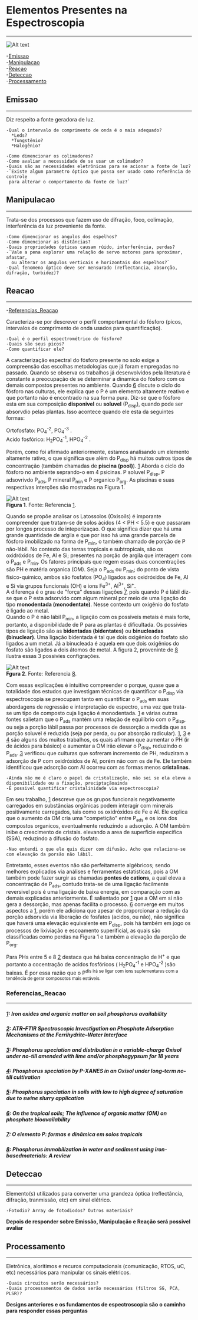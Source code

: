 # Elementos Presentes na Espectroscopia
----------------------------

![Alt text](./diagrama.svg)

<!--ts-->
  -[Emissao](#Emissao)<br />
  -[Manipulacao](#Manipulacao)<br />
  -[Reacao](#Reacao)<br />
  -[Deteccao](#Deteccao)<br />
  -[Processamento](#Processamento)<br />
<!--te-->

## Emissao
------------------
  Diz respeito a fonte geradora de luz.

    -Qual o intervalo de comprimento de onda é o mais adequado?
      *Leds?
      *Tungstênio?
      *Halogênio?
    
    -Como dimencionar os colimadores?
    -Como avaliar a necessidade de se usar um colimador?
    -Quais são as necessidades eletrônicas para se acionar a fonte de luz?
    -`Existe algum parametro óptico que possa ser usado como referência de controle
     para alterar o comportamento da fonte de luz?`

## Manipulacao
------------------
  Trata-se dos processos que fazem uso de difração, foco, colimação, interferência
  da luz proveniente da fonte.
    
    -Como dimencionar os angulos dos espelhos?
    -Como dimencionar as distâncias?
    -Quais propriedades ópticas causam rúido, interferência, perdas?
    -`Vale a pena explorar uma relação de servo motores para aproximar, afastar,
      ou alterar os angulos verticais e horizontais dos espelhos?`
    -Qual fenomeno óptico deve ser mensurado (reflectancia, absorção, difração, turbidez)? 

## Reacao
------------------
<!--ts-->
  -[Referencias_Reacao](#Referencias_Reacao)<br />
<!--te-->
  Caracteriza-se por descrever o perfil comportamental do fósforo (picos, intervalos de 
  comprimento de onda usados para quantificação).  
    
    -Qual é o perfil espectrométrico do fósforo?
    -Quais são seus picos?
    -Como quantificar ele?

  A caracterização espectral do fósforo presente no solo exige a compreensão das escolhas metodologias que já foram empregadas
  no passado. Quando se observa os trabalhos já desenvolvidos pela literatura é constante a preocupação de se determinar a 
  dinamica do fósforo com os demais compostos presentes no ambiente. Quando [6] discute o ciclo do fósforo nas culturas, ele 
  explica que o P é um elemento altamente reativo e que portanto não é encontrado na sua forma pura.
  Diz-se que o fósforo esta em sua composição **disponivel** ou **soluvel** (P<sub>disp</sub>), quando pode ser absorvdio 
  pelas plantas. Isso acontece quando ele esta da seguintes formas:   
     
  Ortofosfato:      PO<sub>4</sub><sup>-2</sup>, PO<sub>4</sub><sup>-3</sup> .  
  Acido fosfórico:  H<sub>2</sub>PO<sub>4</sub><sup>-1</sup>, HPO<sub>4</sub><sup>-2</sup> .    

  Porém, como foi afirmado anteriormente, estamos analisando um elemento altamente rativo, o que significa que além do P<sub>disp</sub>
  há muitos outros tipos de concentração (também chamadas de **piscina (pool)**). [1] Aborda o ciclo do fósforo no ambiente seprando-o em 4 psicinas. P soluvel P<sub>disp</sub>, P adsovrivdo P<sub>ads</sub>, P mineral P<sub>min</sub> e P organico P<sub>org</sub>. As piscinas e suas respectivas interções são mostradas na Figura 1.  

![Alt text](./img1.png)  
  **Figura 1**. Fonte: Referencia [1].

  Quando se propõe analisar os Latossolos (Oxisoils) é imporante compreender que 
  tratam-se de solos ácidos (4 < PH < 5.5) e que passaram por longos processo de 
  inteperizaçao. O que significa dizer que há uma grande quantidade de argila e 
  que por isso há uma grande parcela de fósforo imobilizado na forma de P<sub>min</sub>, o também chamado de porção de P não-lábil.
  No contexto das terras tropicais e subtropicais, são os oxidróxidos de Fe, Al e
  Si; presentes na porção de argila que interagem com o P<sub>ads</sub> e P<sub>min</sub>. Os fatores principais que regem essas duas concentrações são PH e matéria
  organica (OM). Seja o P<sub>ads</sub> ou P<sub>min</sub>; do ponto de vista 
  fisico-quimico, ambos são fosfatos (PO<sub>4</sub>) ligados aos oxidróxidos
  de Fe, Al e Si via grupos funcionais (OH) e ions Fe<sup>3+</sup>, Al<sup>3+</sup>, Si<sup>+</sup>.  
  A diferença é o grau de "força" dessas ligações [7], pois quando P é lábil diz-se que o P esta adsorvido com algum mineral por meio de uma ligação do tipo **monodentada (monodentate)**. Nesse contexto um oxigênio do fosfato é ligado ao metal.  
  Quando o P é não lábil P<sub>min</sub>, a ligação com os possiveis metais é mais
  forte, portanto, a disponibilidade de P para as plantas é dificultada. Os possivies tipos de ligação são as **bidentadas (bidentates)** ou **binucleadas (binuclear)**. Uma ligação bidentada é tal que dois oxigênios do fosfato são ligados a um metal. Já a binucleada é aquela em que dois oxigênios do fosfato são ligados a dois átomos de metal. A figura 2, proveninte de [8] ilustra essas 3 possivies configrações.  
   
![Alt text](./img2.png)  
  **Fgura 2**. Fonte: Referencia [8].  
     
  Com essas explicações é intuitivo compreender o porque, quase que a totalidade
  dos estudos que investigam técnicas de quantificar o P<sub>disp</sub> via espectroscopia se preocupam tanto em quantificar o P<sub>ads</sub> em suas abordagens de regressão e interpretação de espectro, uma vez que trata-se um tipo de composto cuja ligação é monodentada. [1] e várias outras fontes salietam que o P<sub>ads</sub> mantém uma relação de equilíbrio com o P<sub>disp</sub>, ou seja a porção lábil passa por processos de dessorção a medida que as porção soluvel é reduzida (seja por perda, ou por absorção radicular).
  [1], [3] e [4] são alguns dos muitos trabalhos, os quais afirmam que aumentar o PH (ir de ácidos para básico) e aumentar a OM irão elevar o P<sub>disp</sub>, reduzindo o P<sub>ads</sub>. [3] verificou que culturas que sofreram incremento de PH, reduziram a adsorção de P com oxidróxidos de Al, porém não com os de Fe. Ele também identificou que adsorção com Al ocorreu com as formas menos **cristalinas**.  
     
    -Ainda não me é claro o papel da cristalização, não sei se ela eleva a disponibilidade ou a fixação, preciptaçãoainda
    -É possivel quantificar cristalinidade via espectroscopia?   
    
  Em seu trabalho, [1] descreve que os grupos funcionais negativamente carregados em substâncias orgânicas podem interagir com minerais positivamente carregados, tais como os oxidróxidos de Fe e Al. Ele explica que o aumento da OM cria uma "competição" entre P<sub>ads</sub> e os ions dos compostos organicos, eventualmente reduzindo a adsorção. A OM também inibe o crescimento de cristais. elevando a area de superficie especifica (SSA), reduzindo a difusão do fosfato.  
      
    -Nao entendi o que ele quis dizer com difusão. Acho que relaciona-se com elevação da porsão não lábil.  
 
  Entretanto, esses eventos não são perfeitamente algébricos; sendo melhores explicados via análises e ferramentas estatisticas, pois a OM também  pode fazer surgir as chamadas **pontes de cations**, a qual eleva a concentração de P<sub>ads</sub>, contudo trata-se de uma ligação facilmente reversivel pois é uma ligação de baixa energia, em comparação com as demais explicadas anteriormente. É salientado por [1] que a OM em si não gera a dessorção, mas apenas facilita o processo. [6] converge em muitos aspectos a [1], porém ele adiciona que apesar de proporcionar a redução da porção adsorvida via liberação de fosfatos (acidos, ou não), não significa que haverá uma elevação equivalente em P<sub>disp</sub>, pois há também em jogo os processos de lixiviação e escoamento superificial, as quais são classificadas como perdas na Figura 1 e também a elevação da porção de P<sub>org</sub>.  
    
   Para PHs entre 5 e 8 [2] destaca que há baixa concentração de H<sup>+</sup> e que portanto a cocentração de acidos fosfóricos ( H<sub>2</sub>PO<sub>4</sub><sup>-1</sup> e HPO<sub>4</sub><sup>-2</sup> )são baixas. É por essa razão que o P<sup>dis</sub> irá se ligar com ions suplementares com a tendência de gerar composotos mais estáveis.

    
### Referencias_Reacao
------------------
<a name="sec1"></a> 
##### [1]: Iron oxides and organic matter on soil phosphorus availability <br />
  [1]:#sec1
<a name="sec2"></a>
##### [2]: ATR–FTIR Spectroscopic Investigation on Phosphate Adsorption Mechanisms at the Ferrihydrite–Water Interface <br />
  [2]: #sec2 
<a name="sec3"></a>
##### [3]: Phosphorus speciation and distribution in a variable-charge Oxisol under no-till amended with lime and/or phosphogypsum for 18 years<br />
  [3]: #sec3 
<a name="sec4"></a> 
##### [4]: Phosphorus speciation by P-XANES in an Oxisol under long-term no-till cultivation<br />
  [4]:#sec4
<a name="sec5"></a>
##### [5]: Phosphorus speciation in soils with low to high degree of saturation due to swine slurry application<br />
  [5]: #sec5 
<a name="sec6"></a>
##### [6]: On the tropical soils; The influence of organic matter (OM) on phosphate bioavailability<br />
  [6]: #sec6
<a name="sec7"></a>
##### [7]: O elemento P: formas e dinâmica em solos tropicais<br />
  [7]: #sec7
<a name="sec8"></a>
##### [8]: Phosphorus immobilization in water and sediment using iron-basedmaterials: A review <br />
  [8]: #sec7


## Deteccao
------------------
  Elemento(s) utilizados para converter uma grandeza óptica (reflectância, difração, 
  tranmissão, etc) em sinal elétrico.

    -Fotodio? Array de fotodiodos? Outros materiais?
  
  **Depois de responder sobre Emissão, Manipulação e Reação será possivel avaliar**

## Processamento
------------------
  Eletrônica, aloritimos e recuros computacionais (comunicação, RTOS, uC, etc) necessários
  para manipular os sinais elétricos.

    -Quais circuitos serão necessários?
    -Quais processamentos de dados serão necessários (filtros SG, PCA, PLSR)?

  **Designs anteriores e os fundamentos de espectroscopia são o caminho para responder essas perguntas**
